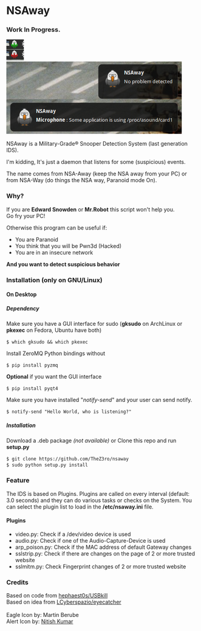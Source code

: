 # NSAway

### Work In Progress.

![nsaway](icons/screen1.png)![nsaway](icons/screen2.png)

NSAway is a Military-Grade® Snooper Detection System (last generation IDS).

I'm kidding, It's just a daemon that listens for some (suspicious) events.

The name comes from NSA-Away (keep the NSA away from your PC) or from NSA-Way (do things the NSA way, Paranoid mode On).

### Why?
If you are **Edward Snowden** or **Mr.Robot** this script won't help you.<br/>
Go fry your PC!

Otherwise this program can be useful if:
 - You are Paranoid
 - You think that you will be Pwn3d (Hacked)
 - You are in an insecure network

**And you want to detect suspicious behavior**

### Installation (only on GNU/Linux)

#### On Desktop

##### Dependency
Make sure you have a GUI interface for sudo (**gksudo** on ArchLinux or **pkexec** on Fedora, Ubuntu have both)

    $ which gksudo && which pkexec

Install ZeroMQ Python bindings without

    $ pip install pyzmq

**Optional** if you want the GUI interface

    $ pip install pyqt4

Make sure you have installed "*notify-send*" and your user can send notify.

    $ notify-send "Hello World, who is listening?"

##### Installation

Download a .deb package *(not available)* or Clone this repo and run **setup.py**

    $ git clone https://github.com/TheZ3ro/nsaway
    $ sudo python setup.py install

### Feature

The IDS is based on Plugins.
Plugins are called on every interval (default: 3.0 seconds) and they can do various tasks or checks on the System.
You can select the plugin list to load in the **/etc/nsaway.ini** file.

#### Plugins

 - video.py:  Check if a /dev/video device is used
 - audio.py:  Check if one of the Audio-Capture-Device is used
 - arp_poison.py:  Check if the MAC address of default Gateway changes
 - sslstrip.py:  Check if there are changes on the page of 2 or more trusted website
 - sslmitm.py:  Check Fingerprint changes of 2 or more trusted website


### Credits
Based on code from [hephaest0s/USBkill](https://github.com/hephaest0s/usbkill/)<br/>
Based on idea from [LCyberspazio/eyecatcher](https://github.com/LCyberspazio/eyefinder/)<br/><br/>
Eagle Icon by: Martin Berube<br/>
Alert Icon by: [Nitish Kumar](https://www.iconfinder.com/nitishkmrk)<br/>
